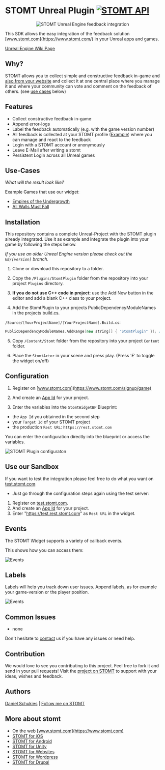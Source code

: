 # STOMT Unreal Plugin [![STOMT API](https://img.shields.io/badge/stomt-v2.10.X-brightgreen.png)](https://rest.stomt.com/)

<p align="center">
  <img alt="STOMT Unreal Engine feedback integration" src="http://schukies.io/images/stomt/StomtUnrealWidget_9-2017.PNG" />
</p>

This SDK allows the easy integration of the feedback solution [www.stomt.com](https://www.stomt.com/) in your Unreal apps and games.

[Unreal Engine Wiki Page](https://wiki.unrealengine.com/STOMT_Plugin)

## Why?

STOMT allows you to collect simple and constructive feedback in-game and [also from your website](https://stomt.co/web) and collect it at one central place where you manage it and where your community can vote and comment on the feedback of others. (see [use cases](#use-cases) below)


## Features

* Collect constructive feedback in-game
* Append error-logs
* Label the feedback automatically (e.g. with the game version number)
* All feedback is collected at your STOMT profile ([Example](https://www.stomt.com/empires-of-the-undergrowth)) where you can manage and react to the feedback
* Login with a STOMT account or anonymously
* Leave E-Mail after writing a stomt
* Persistent Login across all Unreal games


## Use-Cases

_What will the result look like?_ 

Example Games that use our widget:

* [Empires of the Undergrowth](https://www.stomt.com/empires-of-the-undergrowth)      
* [All Walls Must Fall](https://www.stomt.com/AWMF)


## Installation

This repository contains a complete Unreal-Project with the STOMT plugin already integrated. 
Use it as example and integrate the plugin into your game by following the steps below.

_If you use an older Unreal Engine version please check out the `UE/[version]` branch._

1. Clone or download this repository to a folder.

2. Copy the `/Plugins/StomtPlugin` folder from the repository into your project `Plugins` directory. 

3. **If you do not use C++ code in project:** use the Add New button in the editor and add a blank C++ class to your project.

4. Add the StomtPlugin to your projects PublicDependencyModuleNames in the projects build.cs.

`/Source/[YourProjectName]/[YourProjectName].Build.cs`:
```c++
PublicDependencyModuleNames.AddRange(new string[] { "StomtPlugin" }); // Add "StomtPlugin" String
```

5. Copy `/Content/Stomt` folder from the repository into your project `Content` folder.

6. Place the `StomtActor` in your scene and press play. (Press 'E' to toggle the widget on/off)


## Configuration

1. Register on [www.stomt.com](https://www.stomt.com/signup/game) 

2. And create an [App Id](https://www.stomt.com/integrate) for your project.

3. Enter the variables into the `StomtWidgetBP` Blueprint:

* the `App Id` you obtained in the second step
* your `Target Id` of your STOMT project
* the production `Rest URL`: `https://rest.stomt.com`

You can enter the configuration directly into the blueprint or access the variables.

<img alt="STOMT Plugin configuraton" src="http://schukies.io/images/stomt/enter-config.PNG" />


## Use our Sandbox

If you want to test the integration please feel free to do what you want on [test.stomt.com](https://test.stomt.com/) 

* Just go through the configuration steps again using the test server:

1. Register on [test.stomt.com](https://test.stomt.com/signup/game).
2. And create an [App Id](https://test.stomt.com/integrate) for your project.
3. Enter "https://test.rest.stomt.com" as `Rest URL` in the widget.


## Events

The STOMT Widget supports a variety of callback events.

This shows how you can access them:

<img alt="Events" src="http://schukies.io/images/stomt/example.PNG" />

## Labels

Labels will help you track down user issues.
Append labels, as for example your game-version or the player position.

<img alt="Events" src="http://schukies.io/images/stomt/label.PNG" />

## Common Issues

* none

Don't hesitate to [contact](https://www.stomt.com/stomt-unreal-engine-plugin) us if you have any issues or need help.


## Contribution

We would love to see you contributing to this project. Feel free to fork it and send in your pull requests! Visit the [project on STOMT](https://www.stomt.com/stomt-unreal-engine-plugin) to support with your ideas, wishes and feedback.


## Authors

[Daniel Schukies](https://github.com/daniel-schukies) | [Follow me on STOMT](https://www.stomt.com/danielschukies)    


## More about stomt

* On the web [www.stomt.com](https://www.stomt.com)
* [STOMT for iOS](http://stomt.co/ios)
* [STOMT for Android](http://stomt.co/android)
* [STOMT for Unity](http://stomt.co/unity)
* [STOMT for Websites](http://stomt.co/web)
* [STOMT for Wordpress](http://stomt.co/wordpress)
* [STOMT for Drupal](http://stomt.co/drupal)
